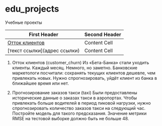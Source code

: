 # edu_projects
 Учебные проекты
 
 First Header  | Second Header
------------- | -------------
[Отток клиентов](https://github.com/AnzhelaKhomutova/edu_projects/tree/main/customer_churn)  | Content Cell
[текст ссылки](адрес ссылки)  | Content Cell
 
1. Отток клиентов (customer_churn)
Из «Бета-Банка» стали уходить клиенты. Каждый месяц. Немного, но заметно. Банковские маркетологи посчитали: сохранять текущих клиентов дешевле, чем привлекать новых.
Нужно спрогнозировать, уйдёт клиент из банка в ближайшее время или нет.

   
2. Прогнозирование заказов такси (taxi)
Были предоставлены исторические данные о заказах такси в аэропортах. Чтобы привлекать больше водителей в период пиковой нагрузки, нужно спрогнозировать количество заказов такси на следующий час. Постройте модель для такого предсказания.
Значение метрики RMSE на тестовой выборке должно быть не больше 48.

